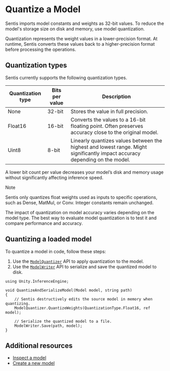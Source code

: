 # Quantize a Model

Sentis imports model constants and weights as 32-bit values. To reduce the model's storage size on disk and memory, use model quantization.

Quantization represents the weight values in a lower-precision format. At runtime, Sentis converts these values back to a higher-precision format before processing the operations.

## Quantization types

Sentis currently supports the following quantization types.

| Quantization type | Bits per value | Description |
| ----------------- |--------------- | ----------- |
| None              | 32-bit         | Stores the value in full precision. |
| Float16           | 16-bit         | Converts the values to a 16-bit floating point. Often preserves accuracy close to the original model. |
| Uint8             | 8-bit          | Linearly quantizes values between the highest and lowest range. Might significantly impact accuracy depending on the model. |

A lower bit count per value decreases your model’s disk and memory usage without significantly affecting inference speed.

> [!NOTE]
> Sentis only quantizes float weights used as inputs to specific operations, such as Dense, MatMul, or Conv. Integer constants remain unchanged.

The impact of quantization on model accuracy varies depending on the model type. The best way to evaluate model quantization is to test it and compare performance and accuracy.

## Quantizing a loaded model

To quantize a model in code, follow these steps:

1. Use the [`ModelQuantizer`](xref:Unity.InferenceEngine.Quantization.ModelQuantizer) API to apply quantization to the model.
1. Use the [`ModelWriter`](xref:Unity.InferenceEngine.ModelWriter) API to serialize and save the quantized model to disk.

```
using Unity.InferenceEngine;

void QuantizeAndSerializeModel(Model model, string path)
{
    // Sentis destructively edits the source model in memory when quantizing.
    ModelQuantizer.QuantizeWeights(QuantizationType.Float16, ref model);

    // Serialize the quantized model to a file.
    ModelWriter.Save(path, model);
}
```

## Additional resources

- [Inspect a model](inspect-a-model.md)
- [Create a new model](create-a-new-model.md)
